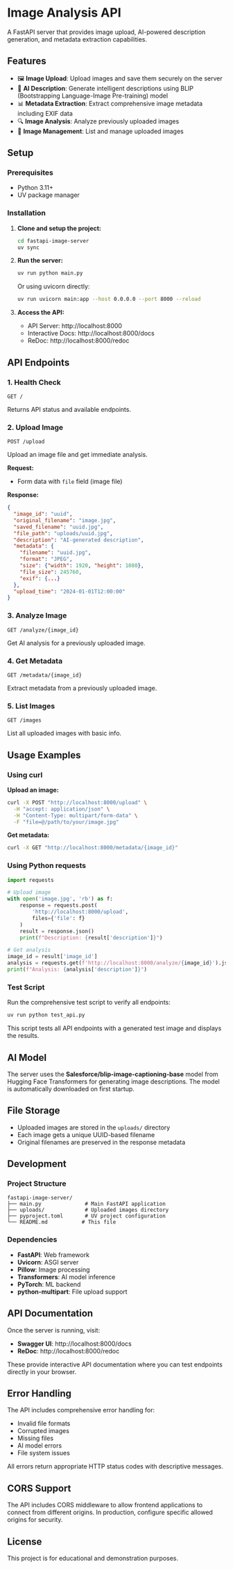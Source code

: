 # Image Analysis API

A FastAPI server that provides image upload, AI-powered description generation, and metadata extraction capabilities.

## Features

- 🖼️ **Image Upload**: Upload images and save them securely on the server
- 🧠 **AI Description**: Generate intelligent descriptions using BLIP (Bootstrapping Language-Image Pre-training) model
- 📊 **Metadata Extraction**: Extract comprehensive image metadata including EXIF data
- 🔍 **Image Analysis**: Analyze previously uploaded images
- 📁 **Image Management**: List and manage uploaded images

## Setup

### Prerequisites

- Python 3.11+
- UV package manager

### Installation

1. **Clone and setup the project:**

   ```bash
   cd fastapi-image-server
   uv sync
   ```

2. **Run the server:**

   ```bash
   uv run python main.py
   ```

   Or using uvicorn directly:

   ```bash
   uv run uvicorn main:app --host 0.0.0.0 --port 8000 --reload
   ```

3. **Access the API:**
   - API Server: http://localhost:8000
   - Interactive Docs: http://localhost:8000/docs
   - ReDoc: http://localhost:8000/redoc

## API Endpoints

### 1. Health Check

```
GET /
```

Returns API status and available endpoints.

### 2. Upload Image

```
POST /upload
```

Upload an image file and get immediate analysis.

**Request:**

- Form data with `file` field (image file)

**Response:**

```json
{
  "image_id": "uuid",
  "original_filename": "image.jpg",
  "saved_filename": "uuid.jpg",
  "file_path": "uploads/uuid.jpg",
  "description": "AI-generated description",
  "metadata": {
    "filename": "uuid.jpg",
    "format": "JPEG",
    "size": {"width": 1920, "height": 1080},
    "file_size": 245760,
    "exif": {...}
  },
  "upload_time": "2024-01-01T12:00:00"
}
```

### 3. Analyze Image

```
GET /analyze/{image_id}
```

Get AI analysis for a previously uploaded image.

### 4. Get Metadata

```
GET /metadata/{image_id}
```

Extract metadata from a previously uploaded image.

### 5. List Images

```
GET /images
```

List all uploaded images with basic info.

## Usage Examples

### Using curl

**Upload an image:**

```bash
curl -X POST "http://localhost:8000/upload" \
  -H "accept: application/json" \
  -H "Content-Type: multipart/form-data" \
  -F "file=@/path/to/your/image.jpg"
```

**Get metadata:**

```bash
curl -X GET "http://localhost:8000/metadata/{image_id}"
```

### Using Python requests

```python
import requests

# Upload image
with open('image.jpg', 'rb') as f:
    response = requests.post(
        'http://localhost:8000/upload',
        files={'file': f}
    )
    result = response.json()
    print(f"Description: {result['description']}")

# Get analysis
image_id = result['image_id']
analysis = requests.get(f'http://localhost:8000/analyze/{image_id}').json()
print(f"Analysis: {analysis['description']}")
```

### Test Script

Run the comprehensive test script to verify all endpoints:

```bash
uv run python test_api.py
```

This script tests all API endpoints with a generated test image and displays the results.

## AI Model

The server uses the **Salesforce/blip-image-captioning-base** model from Hugging Face Transformers for generating image descriptions. The model is automatically downloaded on first startup.

## File Storage

- Uploaded images are stored in the `uploads/` directory
- Each image gets a unique UUID-based filename
- Original filenames are preserved in the response metadata

## Development

### Project Structure

```
fastapi-image-server/
├── main.py              # Main FastAPI application
├── uploads/             # Uploaded images directory
├── pyproject.toml       # UV project configuration
└── README.md           # This file
```

### Dependencies

- **FastAPI**: Web framework
- **Uvicorn**: ASGI server
- **Pillow**: Image processing
- **Transformers**: AI model inference
- **PyTorch**: ML backend
- **python-multipart**: File upload support

## API Documentation

Once the server is running, visit:

- **Swagger UI**: http://localhost:8000/docs
- **ReDoc**: http://localhost:8000/redoc

These provide interactive API documentation where you can test endpoints directly in your browser.

## Error Handling

The API includes comprehensive error handling for:

- Invalid file formats
- Corrupted images
- Missing files
- AI model errors
- File system issues

All errors return appropriate HTTP status codes with descriptive messages.

## CORS Support

The API includes CORS middleware to allow frontend applications to connect from different origins. In production, configure specific allowed origins for security.

## License

This project is for educational and demonstration purposes.
